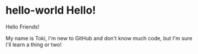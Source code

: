 # hello-world Hello! 

Hello Friends!

My name is Toki, I'm new to GitHub and don't know much code, but I'm sure I'll learn a thing or two!

